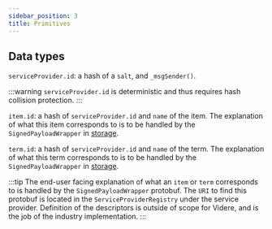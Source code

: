 ```yaml
---
sidebar_position: 3
title: Primitives
---
```


## Data types

`serviceProvider.id`: a hash of a `salt`, and `_msgSender()`.

:::warning
`serviceProvider.id` is deterministic and thus requires hash collision protection.
:::

`item.id`: a hash of `serviceProvider.id` and `name` of the item. The explanation of what this item corresponds to is to be handled by the `SignedPayloadWrapper` in [storage](./storage).

`term.id`: a hash of `serviceProvider.id` and `name` of the term. The explanation of what this term corresponds to is to be handled by the `SignedPayloadWrapper` in [storage](./storage).

:::tip
The end-user facing explanation of what an `item` or `term` corresponds to is handled by the `SignedPayloadWrapper` protobuf. The `URI` to find this protobuf is located in the `ServiceProviderRegistry` under the service provider. Definition of the descriptors is outside of scope for Videre, and is the job of the industry implementation.
:::

